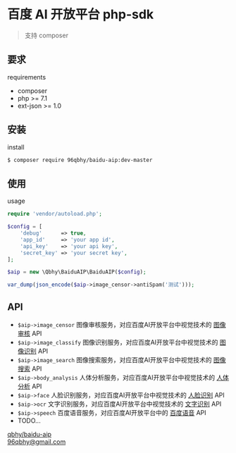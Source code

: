 # 百度 AI 开放平台 php-sdk
> 支持 composer

## 要求
requirements
* composer
* php >= 7.1
* ext-json >= 1.0

## 安装
install
```bash
$ composer require 96qbhy/baidu-aip:dev-master
```

## 使用
usage

```php
require 'vendor/autoload.php';

$config = [
    'debug'      => true,
    'app_id'     => 'your app id',
    'api_key'    => 'your api key',
    'secret_key' => 'your secret key',
];

$aip = new \Qbhy\BaiduAIP\BaiduAIP($config);

var_dump(json_encode($aip->image_censor->antiSpam('测试')));
```

## API
* `$aip->image_censor` 图像审核服务，对应百度AI开放平台中视觉技术的 [图像审核](http://ai.baidu.com/docs#/ImageCensoring-PHP-SDK/top) API
* `$aip->image_classify` 图像识别服务，对应百度AI开放平台中视觉技术的 [图像识别](http://ai.baidu.com/docs#/ImageClassify-PHP-SDK/top) API
* `$aip->image_search` 图像搜索服务，对应百度AI开放平台中视觉技术的 [图像搜索](http://ai.baidu.com/docs#/ImageSearch-PHP-SDK/top) API
* `$aip->body_analysis` 人体分析服务，对应百度AI开放平台中视觉技术的 [人体分析](http://ai.baidu.com/docs#/BodyAnalysis-PHP-SDK/top) API
* `$aip->face` 人脸识别服务，对应百度AI开放平台中视觉技术的 [人脸识别](http://ai.baidu.com/docs#/Face-Detect-V3/top) API
* `$aip->ocr` 文字识别服务，对应百度AI开放平台中视觉技术的 [文字识别](http://ai.baidu.com/docs#/OCR-PHP-SDK/top) API
* `$aip->speech` 百度语音服务，对应百度AI开放平台中的 [百度语音](http://ai.baidu.com/docs#/ASR-Online-PHP-SDK/top) API
* TODO...


[qbhy/baidu-aip](https://github.com/qbhy/baidu-aip-sdk)  
96qbhy@gmail.com
